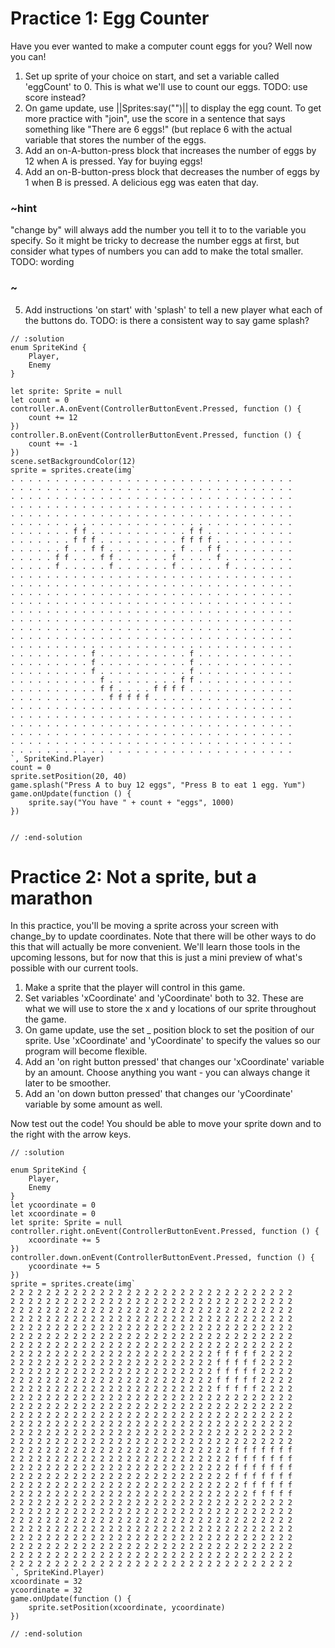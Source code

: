 # Practice 1: Egg Counter

Have you ever wanted to make a computer count eggs for you? Well now you can!
1. Set up sprite of your choice on start, and set a variable called 'eggCount' to 0. This is what we'll use to count our eggs. TODO: use score instead?
2. On game update, use ||Sprites:say("")|| to display the egg count. To get more practice with "join", use the score in a sentence that says something like "There are 6 eggs!" (but replace 6 with the actual variable that stores the number of the eggs.
3. Add an on-A-button-press block that increases the number of eggs by 12 when A is pressed. Yay for buying eggs!
4. Add an on-B-button-press block that decreases the number of eggs by 1 when B is pressed. A delicious egg was eaten that day.
### ~hint
"change by" will always add the number you tell it to to the variable you specify. So it might be tricky to decrease the number eggs at first, but consider what types of numbers you can add to make the total smaller. TODO: wording
### ~
5. Add instructions 'on start' with 'splash' to tell a new player what each of the buttons do. TODO:  is there a consistent way to say game splash?


```block
// :solution
enum SpriteKind {
    Player,
    Enemy
}

let sprite: Sprite = null
let count = 0
controller.A.onEvent(ControllerButtonEvent.Pressed, function () {
    count += 12
})
controller.B.onEvent(ControllerButtonEvent.Pressed, function () {
    count += -1
})
scene.setBackgroundColor(12)
sprite = sprites.create(img`
. . . . . . . . . . . . . . . . . . . . . . . . . . . . . . . . 
. . . . . . . . . . . . . . . . . . . . . . . . . . . . . . . . 
. . . . . . . . . . . . . . . . . . . . . . . . . . . . . . . . 
. . . . . . . . . . . . . . . . . . . . . . . . . . . . . . . . 
. . . . . . . . . . . . . . . . . . . . . . . . . . . . . . . . 
. . . . . . . . . . . . . . . . . . . . . . . . . . . . . . . . 
. . . . . . . f f . . . . . . . . . . . f f . . . . . . . . . . 
. . . . . . . f f f . . . . . . . . . f f f f . . . . . . . . . 
. . . . . . f . . f f . . . . . . . . f . . f f . . . . . . . . 
. . . . . f f . . . f f . . . . . . f . . . . f . . . . . . . . 
. . . . . f . . . . . f . . . . . . f . . . . . f . . . . . . . 
. . . . . . . . . . . . . . . . . . . . . . . . . . . . . . . . 
. . . . . . . . . . . . . . . . . . . . . . . . . . . . . . . . 
. . . . . . . . . . . . . . . . . . . . . . . . . . . . . . . . 
. . . . . . . . . . . . . . . . . . . . . . . . . . . . . . . . 
. . . . . . . . . . . . . . . . . . . . . . . . . . . . . . . . 
. . . . . . . . . . . . . . . . . . . . . . . . . . . . . . . . 
. . . . . . . . . . . . . . . . . . . . . . . . . . . . . . . . 
. . . . . . . . . . . . . . . . . . . . . . . . . . . . . . . . 
. . . . . . . . . . . . . . . . . . . . . . . . . . . . . . . . 
. . . . . . . . . f . . . . . . . . . . f . . . . . . . . . . . 
. . . . . . . . . f . . . . . . . . . . f . . . . . . . . . . . 
. . . . . . . . . f . . . . . . . . . . f . . . . . . . . . . . 
. . . . . . . . . . f . . . . . . . . f f . . . . . . . . . . . 
. . . . . . . . . . f f . . . . f f f f . . . . . . . . . . . . 
. . . . . . . . . . . f f f f f . . . . . . . . . . . . . . . . 
. . . . . . . . . . . . . . . . . . . . . . . . . . . . . . . . 
. . . . . . . . . . . . . . . . . . . . . . . . . . . . . . . . 
. . . . . . . . . . . . . . . . . . . . . . . . . . . . . . . . 
. . . . . . . . . . . . . . . . . . . . . . . . . . . . . . . . 
. . . . . . . . . . . . . . . . . . . . . . . . . . . . . . . . 
. . . . . . . . . . . . . . . . . . . . . . . . . . . . . . . . 
`, SpriteKind.Player)
count = 0
sprite.setPosition(20, 40)
game.splash("Press A to buy 12 eggs", "Press B to eat 1 egg. Yum")
game.onUpdate(function () {
    sprite.say("You have " + count + "eggs", 1000)
})


// :end-solution
```

# Practice 2: Not a sprite, but a marathon

In this practice, you'll be moving a sprite across your screen with change_by to update coordinates. Note that there will be other ways to do this that will actually be more convenient. We'll learn those tools in the upcoming lessons, but for now that this is just a mini preview of what's possible with our current tools.

1. Make a sprite that the player will control in this game.
2. Set variables 'xCoordinate' and 'yCoordinate' both to 32. These are what we will use to store the x and y locations of our sprite throughout the game.
3. On game update, use the set _ position block to set the position of our sprite. Use 'xCoordinate' and 'yCoordinate' to specify the values so our program will become flexible.
4. Add an 'on right button pressed' that changes our 'xCoordinate' variable by an amount. Choose anything you want - you can always change it later to be smoother.
5. Add an 'on down button pressed' that changes our 'yCoordinate' variable by some amount as well.

Now test out the code! You should be able to move your sprite down and to the right with the arrow keys.



```block
// :solution

enum SpriteKind {
    Player,
    Enemy
}
let ycoordinate = 0
let xcoordinate = 0
let sprite: Sprite = null
controller.right.onEvent(ControllerButtonEvent.Pressed, function () {
    xcoordinate += 5
})
controller.down.onEvent(ControllerButtonEvent.Pressed, function () {
    ycoordinate += 5
})
sprite = sprites.create(img`
2 2 2 2 2 2 2 2 2 2 2 2 2 2 2 2 2 2 2 2 2 2 2 2 2 2 2 2 2 2 2 2 
2 2 2 2 2 2 2 2 2 2 2 2 2 2 2 2 2 2 2 2 2 2 2 2 2 2 2 2 2 2 2 2 
2 2 2 2 2 2 2 2 2 2 2 2 2 2 2 2 2 2 2 2 2 2 2 2 2 2 2 2 2 2 2 2 
2 2 2 2 2 2 2 2 2 2 2 2 2 2 2 2 2 2 2 2 2 2 2 2 2 2 2 2 2 2 2 2 
2 2 2 2 2 2 2 2 2 2 2 2 2 2 2 2 2 2 2 2 2 2 2 2 2 2 2 2 2 2 2 2 
2 2 2 2 2 2 2 2 2 2 2 2 2 2 2 2 2 2 2 2 2 2 2 2 2 2 2 2 2 2 2 2 
2 2 2 2 2 2 2 2 2 2 2 2 2 2 2 2 2 2 2 2 2 2 2 2 2 2 2 2 2 2 2 2 
2 2 2 2 2 2 2 2 2 2 2 2 2 2 2 2 2 2 2 2 2 2 2 f f f f f 2 2 2 2 
2 2 2 2 2 2 2 2 2 2 2 2 2 2 2 2 2 2 2 2 2 2 2 f f f f f 2 2 2 2 
2 2 2 2 2 2 2 2 2 2 2 2 2 2 2 2 2 2 2 2 2 2 2 f f f f f 2 2 2 2 
2 2 2 2 2 2 2 2 2 2 2 2 2 2 2 2 2 2 2 2 2 2 2 f f f f f 2 2 2 2 
2 2 2 2 2 2 2 2 2 2 2 2 2 2 2 2 2 2 2 2 2 2 2 f f f f f 2 2 2 2 
2 2 2 2 2 2 2 2 2 2 2 2 2 2 2 2 2 2 2 2 2 2 2 2 2 2 2 2 2 2 2 2 
2 2 2 2 2 2 2 2 2 2 2 2 2 2 2 2 2 2 2 2 2 2 2 2 2 2 2 2 2 2 2 2 
2 2 2 2 2 2 2 2 2 2 2 2 2 2 2 2 2 2 2 2 2 2 2 2 2 2 2 2 2 2 2 2 
2 2 2 2 2 2 2 2 2 2 2 2 2 2 2 2 2 2 2 2 2 2 2 2 2 2 2 2 2 2 2 2 
2 2 2 2 2 2 2 2 2 2 2 2 2 2 2 2 2 2 2 2 2 2 2 2 2 2 2 2 2 2 2 2 
2 2 2 2 2 2 2 2 2 2 2 2 2 2 2 2 2 2 2 2 2 2 2 2 2 2 2 2 2 2 2 2 
2 2 2 2 2 2 2 2 2 2 2 2 2 2 2 2 2 2 2 2 2 2 2 2 2 f f f f f f f 
2 2 2 2 2 2 2 2 2 2 2 2 2 2 2 2 2 2 2 2 2 2 2 2 2 f f f f f f f 
2 2 2 2 2 2 2 2 2 2 2 2 2 2 2 2 2 2 2 2 2 2 2 2 2 f f f f f f f 
2 2 2 2 2 2 2 2 2 2 2 2 2 2 2 2 2 2 2 2 2 2 2 2 2 f f f f f f f 
2 2 2 2 2 2 2 2 2 2 2 2 2 2 2 2 2 2 2 2 2 2 2 2 2 2 f f f f f f 
2 2 2 2 2 2 2 2 2 2 2 2 2 2 2 2 2 2 2 2 2 2 2 2 2 2 2 f f f f f 
2 2 2 2 2 2 2 2 2 2 2 2 2 2 2 2 2 2 2 2 2 2 2 2 2 2 2 2 2 2 2 2 
2 2 2 2 2 2 2 2 2 2 2 2 2 2 2 2 2 2 2 2 2 2 2 2 2 2 2 2 2 2 2 2 
2 2 2 2 2 2 2 2 2 2 2 2 2 2 2 2 2 2 2 2 2 2 2 2 2 2 2 2 2 2 2 2 
2 2 2 2 2 2 2 2 2 2 2 2 2 2 2 2 2 2 2 2 2 2 2 2 2 2 2 2 2 2 2 2 
2 2 2 2 2 2 2 2 2 2 2 2 2 2 2 2 2 2 2 2 2 2 2 2 2 2 2 2 2 2 2 2 
2 2 2 2 2 2 2 2 2 2 2 2 2 2 2 2 2 2 2 2 2 2 2 2 2 2 2 2 2 2 2 2 
2 2 2 2 2 2 2 2 2 2 2 2 2 2 2 2 2 2 2 2 2 2 2 2 2 2 2 2 2 2 2 2 
2 2 2 2 2 2 2 2 2 2 2 2 2 2 2 2 2 2 2 2 2 2 2 2 2 2 2 2 2 2 2 2 
`, SpriteKind.Player)
xcoordinate = 32
ycoordinate = 32
game.onUpdate(function () {
    sprite.setPosition(xcoordinate, ycoordinate)
})

// :end-solution
```